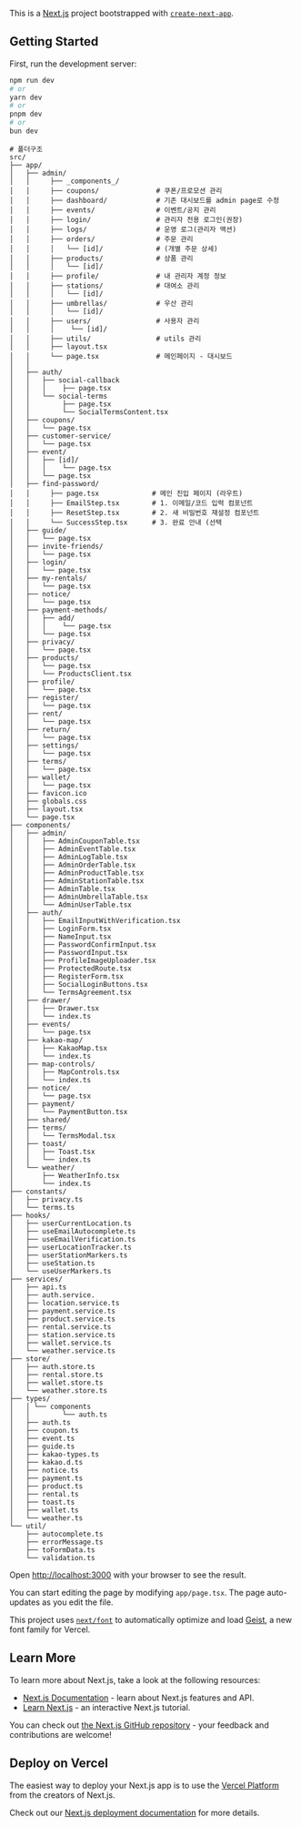 This is a [Next.js](https://nextjs.org) project bootstrapped with [`create-next-app`](https://nextjs.org/docs/app/api-reference/cli/create-next-app).

## Getting Started

First, run the development server:

```bash
npm run dev
# or
yarn dev
# or
pnpm dev
# or
bun dev
```

```
# 폴더구조
src/
├── app/
│   ├── admin/
│   │     ├── _components_/         
│   │     ├── coupons/              # 쿠폰/프로모션 관리
│   │     ├── dashboard/            # 기존 대시보드를 admin page로 수정
│   │     ├── events/               # 이벤트/공지 관리
│   │     ├── login/                # 관리자 전용 로그인(권장)
│   │     ├── logs/                 # 운영 로그(관리자 액션)
│   │     ├── orders/               # 주문 관리
│   │     │   └── [id]/             # (개별 주문 상세)
│   │     ├── products/             # 상품 관리
│   │     │   └── [id]/
│   │     ├── profile/              # 내 관리자 계정 정보
│   │     ├── stations/             # 대여소 관리
│   │     │   └── [id]/
│   │     ├── umbrellas/            # 우산 관리
│   │     │   └── [id]/
│   │     ├── users/                # 사용자 관리
│   │     │    └── [id]/
│   │     ├── utils/                # utils 관리
│   │     ├── layout.tsx            
│   │     └── page.tsx              # 메인페이지 - 대시보드
│   │
│   ├── auth/
│   │   ├── social-callback
│   │   │    ├── page.tsx
│   │   └── social-terms
│   │        ├── page.tsx
│   │        └── SocialTermsContent.tsx
│   ├── coupons/
│   │   └── page.tsx
│   ├── customer-service/
│   │   └── page.tsx
│   ├── event/
│   │   ├── [id]/
│   │   │    └── page.tsx
│   │   └── page.tsx
│   ├── find-password/
│   │     ├── page.tsx             # 메인 진입 페이지 (라우트)
│   │     ├── EmailStep.tsx        # 1. 이메일/코드 입력 컴포넌트
│   │     ├── ResetStep.tsx        # 2. 새 비밀번호 재설정 컴포넌트
│   │     └── SuccessStep.tsx      # 3. 완료 안내 (선택
│   ├── guide/
│   │   └── page.tsx
│   ├── invite-friends/
│   │   └── page.tsx
│   ├── login/
│   │   └── page.tsx
│   ├── my-rentals/
│   │   └── page.tsx
│   ├── notice/
│   │   └── page.tsx
│   ├── payment-methods/
│   │   ├── add/
│   │   │    └── page.tsx
│   │   └── page.tsx
│   ├── privacy/
│   │   └── page.tsx
│   ├── products/
│   │   └── page.tsx
│   │   └── ProductsClient.tsx
│   ├── profile/
│   │   └── page.tsx
│   ├── register/
│   │   └── page.tsx
│   ├── rent/
│   │   └── page.tsx
│   ├── return/
│   │   └── page.tsx
│   ├── settings/
│   │   └── page.tsx
│   ├── terms/
│   │   └── page.tsx
│   ├── wallet/
│   │   └── page.tsx
│   ├── favicon.ico
│   ├── globals.css
│   ├── layout.tsx
│   └── page.tsx
├── components/
│   ├── admin/
│   │   ├── AdminCouponTable.tsx
│   │   ├── AdminEventTable.tsx
│   │   ├── AdminLogTable.tsx
│   │   ├── AdminOrderTable.tsx
│   │   ├── AdminProductTable.tsx
│   │   ├── AdminStationTable.tsx
│   │   ├── AdminTable.tsx
│   │   ├── AdminUmbrellaTable.tsx
│   │   └── AdminUserTable.tsx
│   ├── auth/
│   │   ├── EmailInputWithVerification.tsx
│   │   ├── LoginForm.tsx
│   │   ├── NameInput.tsx
│   │   ├── PasswordConfirmInput.tsx
│   │   ├── PasswordInput.tsx
│   │   ├── ProfileImageUploader.tsx
│   │   ├── ProtectedRoute.tsx
│   │   ├── RegisterForm.tsx
│   │   ├── SocialLoginButtons.tsx
│   │   └── TermsAgreement.tsx
│   ├── drawer/
│   │   ├── Drawer.tsx
│   │   └── index.ts
│   ├── events/
│   │   └── page.tsx
│   ├── kakao-map/
│   │   ├── KakaoMap.tsx
│   │   └── index.ts
│   ├── map-controls/
│   │   ├── MapControls.tsx
│   │   └── index.ts
│   ├── notice/
│   │   └── page.tsx
│   ├── payment/
│   │   └── PaymentButton.tsx
│   ├── shared/
│   ├── terms/
│   │   └── TermsModal.tsx
│   ├── toast/
│   │   ├── Toast.tsx
│   │   └── index.ts
│   └── weather/
│       ├── WeatherInfo.tsx
│       └── index.ts
├── constants/
│   ├── privacy.ts
│   └── terms.ts
├── hooks/
│   ├── userCurrentLocation.ts
│   ├── useEmailAutocomplete.ts
│   ├── useEmailVerification.ts
│   ├── userLocationTracker.ts
│   ├── userStationMarkers.ts
│   ├── useStation.ts
│   └── useUserMarkers.ts
├── services/
│   ├── api.ts
│   ├── auth.service.
│   ├── location.service.ts
│   ├── payment.service.ts
│   ├── product.service.ts
│   ├── rental.service.ts
│   ├── station.service.ts
│   ├── wallet.service.ts
│   └── weather.service.ts
├── store/
│   ├── auth.store.ts
│   ├── rental.store.ts
│   ├── wallet.store.ts
│   └── weather.store.ts
├── types/
│   │ └── components
│   │        └── auth.ts
│   ├── auth.ts
│   ├── coupon.ts
│   ├── event.ts
│   ├── guide.ts
│   ├── kakao-types.ts
│   ├── kakao.d.ts
│   ├── notice.ts
│   ├── payment.ts
│   ├── product.ts
│   ├── rental.ts
│   ├── toast.ts
│   ├── wallet.ts
│   └── weather.ts
└── util/
    ├── autocomplete.ts
    ├── errorMessage.ts
    ├── toFormData.ts
    └── validation.ts
```

Open [http://localhost:3000](http://localhost:3000) with your browser to see the result.

You can start editing the page by modifying `app/page.tsx`. The page auto-updates as you edit the file.

This project uses [`next/font`](https://nextjs.org/docs/app/building-your-application/optimizing/fonts) to automatically optimize and load [Geist](https://vercel.com/font), a new font family for Vercel.

## Learn More

To learn more about Next.js, take a look at the following resources:

- [Next.js Documentation](https://nextjs.org/docs) - learn about Next.js features and API.
- [Learn Next.js](https://nextjs.org/learn) - an interactive Next.js tutorial.

You can check out [the Next.js GitHub repository](https://github.com/vercel/next.js) - your feedback and contributions are welcome!

## Deploy on Vercel

The easiest way to deploy your Next.js app is to use the [Vercel Platform](https://vercel.com/new?utm_medium=default-template&filter=next.js&utm_source=create-next-app&utm_campaign=create-next-app-readme) from the creators of Next.js.

Check out our [Next.js deployment documentation](https://nextjs.org/docs/app/building-your-application/deploying) for more details.
